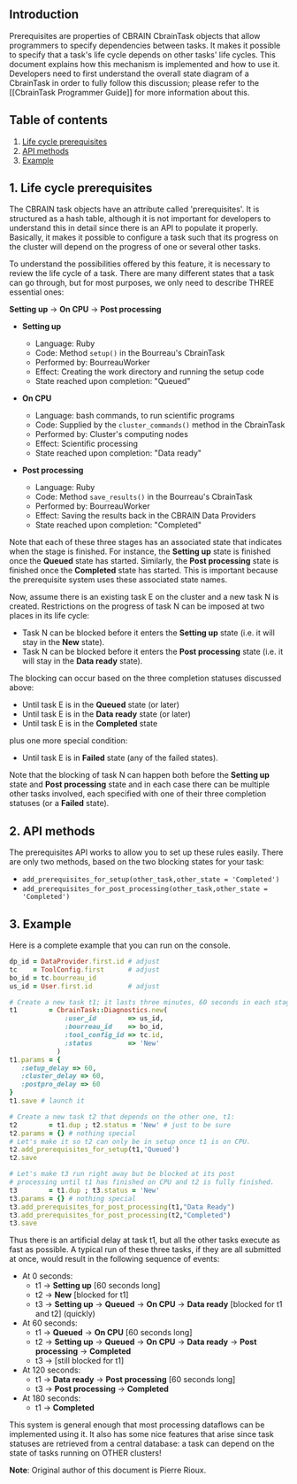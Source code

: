## Introduction

Prerequisites are properties of CBRAIN CbrainTask objects that allow
programmers to specify dependencies between tasks. It makes it
possible to specify that a task's life cycle depends on other
tasks' life cycles. This document explains how this mechanism is
implemented and how to use it. Developers need to first understand the
overall state diagram of a CbrainTask in order to fully follow this
discussion; please refer to the [[CbrainTask Programmer Guide]]
for more information about this.

## Table of contents

1. [Life cycle prerequisites](#lifecycle)
2. [API methods](#meth)
3. [Example](#ex)

<a name="lifecycle" />

## 1. Life cycle prerequisites

The CBRAIN task objects have an attribute called 'prerequisites'. It is
structured as a hash table, although it is not important for developers to
understand this in detail since there is an API to populate it properly.
Basically, it makes it possible to configure a task such that its progress on
the cluster will depend on the progress of one or several other tasks.

To understand the possibilities offered by this feature, it is necessary
to review the life cycle of a task. There are many different states that a
task can go through, but for most purposes, we only need to describe
THREE essential ones:

  **Setting up** -> **On CPU** -> **Post processing**

* **Setting up**
  - Language: Ruby
  - Code: Method `setup()` in the Bourreau's CbrainTask
  - Performed by: BourreauWorker
  - Effect: Creating the work directory and running the setup code
  - State reached upon completion: "Queued"

* **On CPU**
  - Language: bash commands, to run scientific programs
  - Code: Supplied by the `cluster_commands()` method in the CbrainTask
  - Performed by: Cluster's computing nodes
  - Effect: Scientific processing
  - State reached upon completion: "Data ready"

* **Post processing**
  - Language: Ruby
  - Code: Method `save_results()` in the Bourreau's CbrainTask
  - Performed by: BourreauWorker
  - Effect: Saving the results back in the CBRAIN Data Providers
  - State reached upon completion: "Completed"

Note that each of these three stages has an associated state that
indicates when the stage is finished. For instance, the **Setting up**
state is finished once the **Queued** state has started. Similarly, the
**Post processing** state is finished once the **Completed** state
has started. This is important because the prerequisite system uses
these associated state names.

Now, assume there is an existing task E on the cluster and a
new task N is created. Restrictions on the progress of task N can
be imposed at two places in its life cycle:

* Task N can be blocked before it enters the **Setting up** state (i.e. it will
  stay in the **New** state).
* Task N can be blocked before it enters the **Post processing** state (i.e. it
  will stay in the **Data ready** state).

The blocking can occur based on the three completion statuses
discussed above:

* Until task E is in the **Queued** state (or later)
* Until task E is in the **Data ready** state (or later)
* Until task E is in the **Completed** state

plus one more special condition:

* Until task E is in **Failed** state (any of the failed states).

Note that the blocking of task N can happen both before the **Setting up**
state and **Post processing** state and in each case there can be multiple
other tasks involved, each specified with one of their three
completion statuses (or a **Failed** state).

<a name="meth" />

## 2. API methods

The prerequisites API works to allow you to set up these rules easily.
There are only two methods, based on the two blocking states for
your task:

* `add_prerequisites_for_setup(other_task,other_state = 'Completed')`
* `add_prerequisites_for_post_processing(other_task,other_state = 'Completed')`

<a name="ex" />

## 3. Example

Here is a complete example that you can run on the console.

```ruby
dp_id = DataProvider.first.id # adjust
tc    = ToolConfig.first      # adjust
bo_id = tc.bourreau_id
us_id = User.first.id         # adjust

# Create a new task t1; it lasts three minutes, 60 seconds in each stage
t1        = CbrainTask::Diagnostics.new(
              :user_id        => us_id,
              :bourreau_id    => bo_id,
              :tool_config_id => tc.id,
              :status         => 'New'
            )
t1.params = {
   :setup_delay => 60,
   :cluster_delay => 60,
   :postpro_delay => 60
}
t1.save # launch it

# Create a new task t2 that depends on the other one, t1:
t2        = t1.dup ; t2.status = 'New' # just to be sure
t2.params = {} # nothing special
# Let's make it so t2 can only be in setup once t1 is on CPU.
t2.add_prerequisites_for_setup(t1,'Queued')
t2.save

# Let's make t3 run right away but be blocked at its post
# processing until t1 has finished on CPU and t2 is fully finished.
t3        = t1.dup ; t3.status = 'New'
t3.params = {} # nothing special
t3.add_prerequisites_for_post_processing(t1,"Data Ready")
t3.add_prerequisites_for_post_processing(t2,"Completed")
t3.save
```

Thus there is an artificial delay at task t1, but all the other tasks execute
as fast as possible. A typical run of these three tasks, if they are all submitted
at once, would result in the following sequence of events:

* At 0 seconds:
  - t1 -> **Setting up** [60 seconds long]
  - t2 -> **New** [blocked for t1]
  - t3 -> **Setting up** -> **Queued** -> **On CPU** -> **Data ready** [blocked for t1 and t2] \(quickly\)
* At 60 seconds:
  - t1 -> **Queued** -> **On CPU** [60 seconds long]
  - t2 -> **Setting up** -> **Queued** -> **On CPU** -> **Data ready** -> **Post processing** -> **Completed**
  - t3 -> [still blocked for t1]
* At 120 seconds:
  - t1 -> **Data ready** -> **Post processing** [60 seconds long]
  - t3 -> **Post processing** -> **Completed**
* At 180 seconds:
  - t1 -> **Completed**

This system is general enough that most processing dataflows can
be implemented using it. It also has some nice features that arise since
task statuses are retrieved from a central database: a task can depend
on the state of tasks running on OTHER clusters!

**Note**: Original author of this document is Pierre Rioux.
